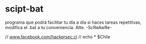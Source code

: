 # scipt-bat
programa que podrá facilitar tu día a día si haces tareas repetitivas, modifica el .bat a tu conveniencia. Atte. -ScReAwRe-

// www.facebook.com/hackersec.cl // echo * $Chile
